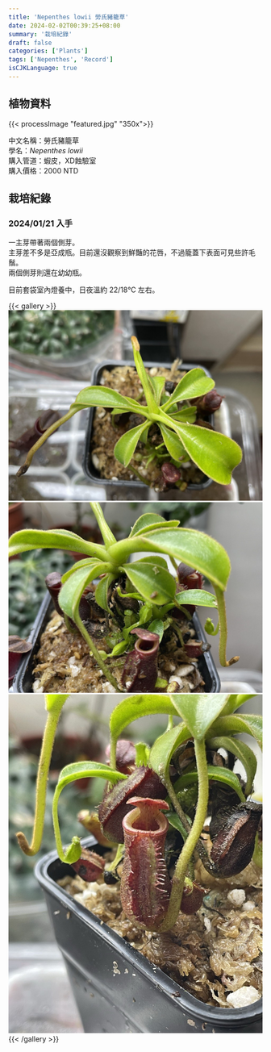 ```yaml
---
title: 'Nepenthes lowii 勞氏豬籠草'
date: 2024-02-02T00:39:25+08:00
summary: '栽培紀錄'
draft: false
categories: ['Plants']
tags: ['Nepenthes', 'Record']
isCJKLanguage: true
---
```


## 植物資料

{{< processImage "featured.jpg" "350x">}}

中文名稱：勞氏豬籠草  
學名：*Nepenthes lowii*  
購入管道：蝦皮，XD蝕驗室  
購入價格：2000 NTD  

## 栽培紀錄

### 2024/01/21 入手

一主芽帶著兩個側芽。  
主芽差不多是亞成瓶。目前還沒觀察到鮮豔的花唇，不過籠蓋下表面可見些許毛鬚。  
兩個側芽則還在幼幼瓶。  

目前套袋室內燈養中，日夜溫約 22/18℃ 左右。  

{{< gallery >}}
  <img src="./images/2024-01-21(1).jpg" class="grid-w33">
  <img src="./images/2024-01-21(2).jpg" class="grid-w33">
  <img src="./images/2024-01-21(3).jpg" class="grid-w33">
{{< /gallery >}}
